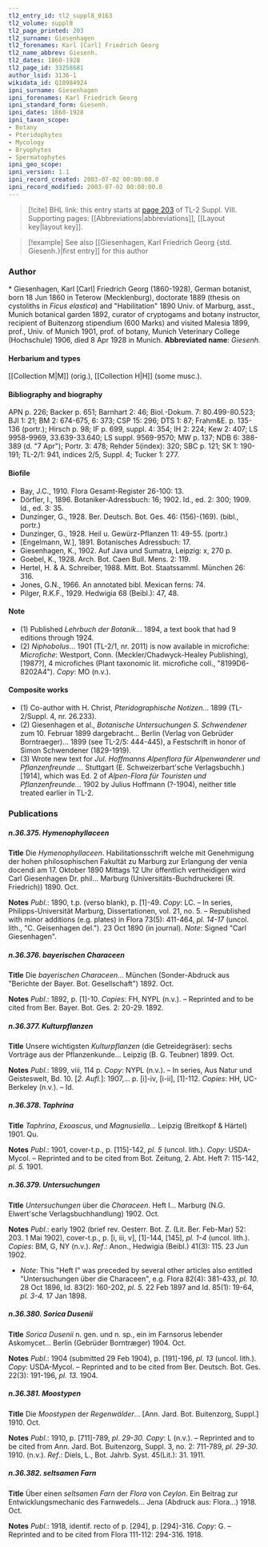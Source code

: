 ```yaml
---
tl2_entry_id: tl2_suppl8_0163
tl2_volume: suppl8
tl2_page_printed: 203
tl2_surname: Giesenhagen
tl2_forenames: Karl [Carl] Friedrich Georg
tl2_name_abbrev: Giesenh.
tl2_dates: 1860-1928
tl2_page_id: 33258681
author_lsid: 3136-1
wikidata_id: Q18984924
ipni_surname: Giesenhagen
ipni_forenames: Karl Friedrich Georg
ipni_standard_form: Giesenh.
ipni_dates: 1860-1928
ipni_taxon_scope: 
- Botany
- Pteridophytes
- Mycology
- Bryophytes
- Spermatophytes
ipni_geo_scope: 
ipni_version: 1.1
ipni_record_created: 2003-07-02 00:00:00.0
ipni_record_modified: 2003-07-02 00:00:00.0
---
```



> [!cite] BHL link: this entry starts at [page 203](https://www.biodiversitylibrary.org/page/33258681) of TL-2 Suppl. VIII.
> Supporting pages: [[Abbreviations|abbreviations]], [[Layout key|layout key]].

> [!example] See also [[Giesenhagen, Karl Friedrich Georg {std. Giesenh.}|first entry]] for this author

### Author

\* Giesenhagen, Karl \[Carl\] Friedrich Georg (1860-1928), German botanist, born 18 Jun 1860 in Teterow (Mecklenburg), doctorate 1889 (thesis on cystoliths in *Ficus elastica*) and "Habilitation" 1890 Univ. of Marburg, asst., Munich botanical garden 1892, curator of cryptogams and botany instructor, recipient of Buitenzorg stipendium (600 Marks) and visited Malesia 1899, prof., Univ. of Munich 1901, prof. of botany, Munich Veterinary College (Hochschule) 1906, died 8 Apr 1928 in Munich. 
**Abbreviated name**: *Giesenh.*

#### Herbarium and types

[[Collection M|M]] (orig.), [[Collection H|H]] (some musc.).

#### Bibliography and biography

APN p. 226; Backer p. 651; Barnhart 2: 46; Biol.-Dokum. 7: 80.499-80.523; BJI 1: 21; BM 2: 674-675, 6: 373; CSP 15: 296; DTS 1: 87; Frahm&E. p. 135-136 (portr.); Hirsch p. 98; IF p. 699, suppl. 4: 354; IH 2: 224; Kew 2: 407; LS 9958-9969, 33.639-33.640; LS suppl. 9569-9570; MW p. 137; NDB 6: 388-389 (d. "7 Apr"); Portr. 3: 478; Rehder 5(index): 320; SBC p. 121; SK 1: 190-191; TL-2/1: 941, indices 2/5, Suppl. 4; Tucker 1: 277.

#### Biofile

- Bay, J.C., 1910. Flora Gesamt-Register 26-100: 13.
- Dörfler, I., 1896. Botaniker-Adressbuch: 16; 1902. Id., ed. 2: 300; 1909. Id., ed. 3: 35.
- Dunzinger, G., 1928. Ber. Deutsch. Bot. Ges. 46: (156)-(169). (bibl., portr.)
- Dunzinger, G., 1928. Heil u. Gewürz-Pflanzen 11: 49-55. (portr.)
- \[Engelmann, W.\], 1891. Botanisches Adressbuch: 17.
- Giesenhagen, K., 1902. Auf Java und Sumatra, Leipzig: x, 270 p.
- Goebel, K., 1928. Arch. Bot. Caen Bull. Mens. 2: 119.
- Hertel, H. & A. Schreiber, 1988. Mitt. Bot. Staatssamml. München 26: 316.
- Jones, G.N., 1966. An annotated bibl. Mexican ferns: 74.
- Pilger, R.K.F., 1929. Hedwigia 68 (Beibl.): 47, 48.

#### Note

- (1) Published *Lehrbuch der Botanik*... 1894, a text book that had 9 editions through 1924.
- (2) *Niphobolus*... 1901 (TL-2/1, nr. 2011) is now available in microfiche: *Microfiche*: Westport, Conn. (Meckler/Chadwyck-Healey Publishing), \[1987?\], 4 microfiches (Plant taxonomic lit. microfiche coll., "8199D6-8202A4"). *Copy*: MO (n.v.).

#### Composite works

- (1) Co-author with H. Christ, *Pteridographische Notizen*... 1899 (TL-2/Suppl. 4, nr. 26.233).
- (2) Giesenhagen et al., *Botanische Untersuchungen S. Schwendener* zum 10. Februar 1899 dargebracht... Berlin (Verlag von Gebrüder Borntraeger)... 1899 (see TL-2/5: 444-445), a Festschrift in honor of Simon Schwendener (1829-1919).
- (3) Wrote new text for *Jul. Hoffmanns Alpenflora für Alpenwanderer und Pflanzenfreunde ...* Stuttgart (E. Schweizerbart'sche Verlagsbuchh.) \[1914\], which was Ed. 2 of *Alpen-Flora für Touristen und Pflanzenfreunde...* 1902 by Julius Hoffmann (?-1904), neither title treated earlier in TL-2.

### Publications

##### n.36.375. Hymenophyllaceen

**Title**
Die *Hymenophyllaceen*. Habilitationsschrift welche mit Genehmigung der hohen philosophischen Fakultät zu Marburg zur Erlangung der venia docendi am 17. Oktober 1890 Mittags 12 Uhr öffentlich vertheidigen wird Carl Giesenhagen Dr. phil... Marburg (Universitäts-Buchdruckerei (R. Friedrich)) 1890. Oct.

**Notes**
*Publ*.: 1890, t.p. (verso blank), p. \[1\]-49. *Copy*: LC. – In series, Philipps-Universität Marburg, Dissertationen, vol. 21, no. 5. – Republished with minor additions (e.g. plates) in Flora 73(5): 411-464, *pl. 14-17* (uncol. lith., "C. Geisenhagen del."). 23 Oct 1890 (in journal).
*Note*: Signed "Carl Giesenhagen".

##### n.36.376. bayerischen Characeen

**Title**
Die *bayerischen Characeen*... München (Sonder-Abdruck aus "Berichte der Bayer. Bot. Gesellschaft") 1892. Oct.

**Notes**
*Publ*.: 1892, p. \[1\]-10. *Copies*: FH, NYPL (n.v.). – Reprinted and to be cited from Ber. Bayer. Bot. Ges. 2: 20-29. 1892.

##### n.36.377. Kulturpflanzen

**Title**
Unsere wichtigsten *Kulturpflanzen* (die Getreidegräser): sechs Vorträge aus der Pflanzenkunde... Leipzig (B. G. Teubner) 1899. Oct.

**Notes**
*Publ*.: 1899, viii, 114 p. *Copy*: NYPL (n.v.). – In series, Aus Natur und Geisteswelt, Bd. 10.
\[*2. Aufl.*\]: 1907,... p. \[i\]-iv, \[i-ii\], \[1\]-112. *Copies*: HH, UC-Berkeley (n.v.). – Id.

##### n.36.378. Taphrina

**Title**
*Taphrina*, *Exoascus*, und *Magnusiella*... Leipzig (Breitkopf & Härtel) 1901. Qu.

**Notes**
*Publ*.: 1901, cover-t.p., p. \[115\]-142, *pl. 5* (uncol. lith.). *Copy*: USDA-Mycol. – Reprinted and to be cited from Bot. Zeitung, 2. Abt. Heft 7: 115-142, *pl. 5.* 1901.

##### n.36.379. Untersuchungen

**Title**
*Untersuchungen* über die *Characeen*. Heft I... Marburg (N.G. Elwert'sche Verlagsbuchhandlung) 1902. Oct.

**Notes**
*Publ*.: early 1902 (brief rev. Oesterr. Bot. Z. (Lit. Ber. Feb-Mar) 52: 203. 1 Mai 1902), cover-t.p., p. \[i, iii, v\], \[1\]-144, \[145\], *pl. 1-4* (uncol. lith.). *Copies*: BM, G, NY (n.v.).
*Ref*.: Anon., Hedwigia (Beibl.) 41(3): 115. 23 Jun 1902.
- *Note*: This "Heft I" was preceded by several other articles also entitled "Untersuchungen über die Characeen", e.g. Flora 82(4): 381-433, *pl. 10.* 28 Oct 1896, Id. 83(2): 160-202, *pl. 5.* 22 Feb 1897 and Id. 85(1): 19-64, *pl. 3-4.* 17 Jan 1898.

##### n.36.380. Sorica Dusenii

**Title**
*Sorica Dusenii* n. gen. und n. sp., ein im Farnsorus lebender Askomycet... Berlin (Gebrüder Borntræger) 1904. Oct.

**Notes**
*Publ*.: 1904 (submitted 29 Feb 1904), p. \[191\]-196, *pl. 13* (uncol. lith.). *Copy*: USDA-Mycol. – Reprinted and to be cited from Ber. Deutsch. Bot. Ges. 22(3): 191-196, *pl. 13.* 1904.

##### n.36.381. Moostypen

**Title**
Die *Moostypen* der *Regenwälder*... \[Ann. Jard. Bot. Buitenzorg, Suppl.\] 1910. Oct.

**Notes**
*Publ*.: 1910, p. \[711\]-789, *pl. 29-30.* *Copy*: L (n.v.). – Reprinted and to be cited from Ann. Jard. Bot. Buitenzorg, Suppl. 3, no. 2: 711-789, *pl. 29-30.* 1910. (n.v.).
*Ref*.: Diels, L., Bot. Jahrb. Syst. 45(Lit.): 31. 1911.

##### n.36.382. seltsamen Farn

**Title**
Über einen *seltsamen Farn* der *Flora* von *Ceylon*. Ein Beitrag zur Entwicklungsmechanic des Farnwedels... Jena (Abdruck aus: Flora...) 1918. Oct.

**Notes**
*Publ*.: 1918, identif. recto of p. \[294\], p. \[294\]-316. *Copy*: G. – Reprinted and to be cited from Flora 111-112: 294-316. 1918.

